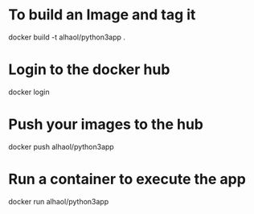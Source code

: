 # To build an Image and tag it
docker build -t alhaol/python3app . 

# Login to the docker hub
docker login 

# Push your images to the hub 
docker push alhaol/python3app

# Run a container to execute the app 
docker run alhaol/python3app



